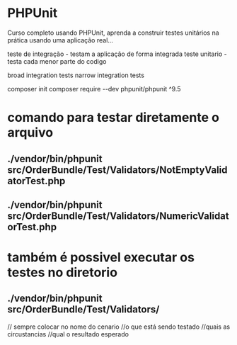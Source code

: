 # PHPUnit
Curso completo usando PHPUnit, aprenda a construir testes unitários na prática usando uma aplicação real...

teste de integração - testam a aplicação de forma integrada
teste unitario - testa cada menor parte do codigo

broad integration tests
narrow integration tests

composer init
composer require --dev phpunit/phpunit ^9.5

# comando para testar diretamente o arquivo
## ./vendor/bin/phpunit src/OrderBundle/Test/Validators/NotEmptyValidatorTest.php
## ./vendor/bin/phpunit src/OrderBundle/Test/Validators/NumericValidatorTest.php
# também é possivel executar os testes no diretorio
## ./vendor/bin/phpunit src/OrderBundle/Test/Validators/


// sempre colocar no nome do cenario
//o que está sendo testado
//quais as circustancias
//qual o resultado esperado